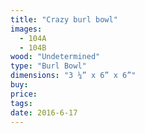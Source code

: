 ```yaml
---
title: "Crazy burl bowl"
images:
  - 104A
  - 104B
wood: "Undetermined"
type: "Burl Bowl"
dimensions: "3 ¼” x 6” x 6”"
buy:
price:
tags:
date: 2016-6-17
---
```


